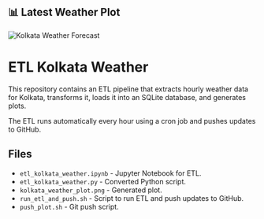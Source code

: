 ## 📊 Latest Weather Plot

![Kolkata Weather Forecast](https://aguchhait-stack.github.io/etl_kolkata_weather/kolkata_weather.png)

# ETL Kolkata Weather

This repository contains an ETL pipeline that extracts hourly weather data for Kolkata,
transforms it, loads it into an SQLite database, and generates plots. 

The ETL runs automatically every hour using a cron job and pushes updates to GitHub.

## Files

- `etl_kolkata_weather.ipynb` - Jupyter Notebook for ETL.
- `etl_kolkata_weather.py` - Converted Python script.
- `kolkata_weather_plot.png` - Generated plot.
- `run_etl_and_push.sh` - Script to run ETL and push updates to GitHub.
- `push_plot.sh` - Git push script.

